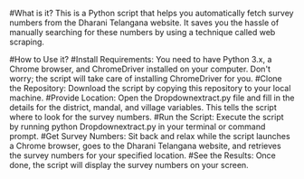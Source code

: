 #What is it?
This is a Python script that helps you automatically fetch survey numbers from the Dharani Telangana website. It saves you the hassle of manually searching for these numbers by using a technique called web scraping.

#How to Use it?
#Install Requirements:
You need to have Python 3.x, a Chrome browser, and ChromeDriver installed on your computer. Don't worry; the script will take care of installing ChromeDriver for you.
#Clone the Repository:
Download the script by copying this repository to your local machine.
#Provide Location: 
Open the Dropdownextract.py file and fill in the details for the district, mandal, and village variables. This tells the script where to look for the survey numbers.
#Run the Script: 
Execute the script by running python Dropdownextract.py in your terminal or command prompt.
#Get Survey Numbers: 
Sit back and relax while the script launches a Chrome browser, goes to the Dharani Telangana website, and retrieves the survey numbers for your specified location.
#See the Results: 
Once done, the script will display the survey numbers on your screen.
